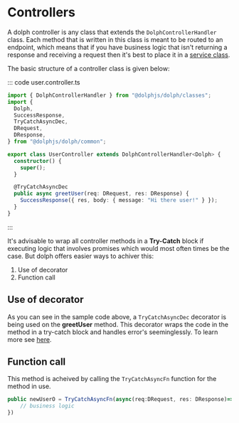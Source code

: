 # Controllers

A dolph controller is any class that extends the `DolphControllerHandler` class. Each method that is written in this class is meant to be routed to an endpoint, which means that if you have business logic that isn't returning a response and receiving a request then it's best to place it in a [service class](/services/).

The basic structure of a controller class is given below:

::: code user.controller.ts

```ts
import { DolphControllerHandler } from "@dolphjs/dolph/classes";
import {
  Dolph,
  SuccessResponse,
  TryCatchAsyncDec,
  DRequest,
  DResponse,
} from "@dolphjs/dolph/common";

export class UserController extends DolphControllerHandler<Dolph> {
  constructor() {
    super();
  }

  @TryCatchAsyncDec
  public async greetUser(req: DRequest, res: DResponse) {
    SuccessResponse({ res, body: { message: "Hi there user!" } });
  }
}
```

:::

It's advisable to wrap all controller methods in a **Try-Catch** block if executing logic that involves promises which would most often times be the case.
But dolph offers easier ways to achiver this:

1. Use of decorator
2. Function call

## Use of decorator

As you can see in the sample code above, a `TryCatchAsyncDec` decorator is being used on the **greetUser** method. This decorator wraps the code in the method in a try-catch block and handles error's seeminglessly. To learn more see [here](/decorators/).

## Function call

This method is acheived by calling the `TryCatchAsyncFn` function for the method in use.

```ts
public newUserO = TryCatchAsyncFn(async(req:DRequest, res: DResponse)=>{
    // business logic
})
```
